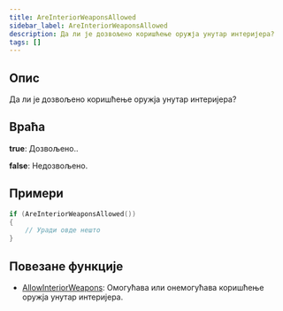 ```yaml
---
title: AreInteriorWeaponsAllowed
sidebar_label: AreInteriorWeaponsAllowed
description: Да ли је дозвољено коришћење оружја унутар интеријера?
tags: []
---
```


<VersionWarnSR version='omp v1.1.0.2612' />

## Опис

Да ли је дозвољено коришћење оружја унутар интеријера?

## Враћа

**true**: Дозвољено..

**false**: Недозвољено.

## Примери

```c
if (AreInteriorWeaponsAllowed())
{
    // Уради овде нешто
}
```

## Повезане функције

- [AllowInteriorWeapons](AllowInteriorWeapons): Омогућава или онемогућава коришћење оружја унутар интеријера.
